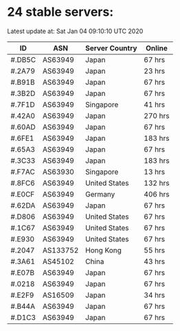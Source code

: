 # 24 stable servers:

Latest update at: Sat Jan 04 09:10:10 UTC 2020

| ID | ASN | Server Country | Online |
| -- | --- | -------------- | ------ |
| #.DB5C | AS63949 | Japan | 67 hrs |
| #.2A79 | AS63949 | Japan | 23 hrs |
| #.B91B | AS63949 | Japan | 67 hrs |
| #.3B2D | AS63949 | Japan | 67 hrs |
| #.7F1D | AS63949 | Singapore | 41 hrs |
| #.42A0 | AS63949 | Japan | 270 hrs |
| #.60AD | AS63949 | Japan | 67 hrs |
| #.6FE1 | AS63949 | Japan | 183 hrs |
| #.65A3 | AS63949 | Japan | 67 hrs |
| #.3C33 | AS63949 | Japan | 183 hrs |
| #.F7AC | AS63930 | Singapore | 13 hrs |
| #.8FC6 | AS63949 | United States | 132 hrs |
| #.E0CF | AS63949 | Germany | 406 hrs |
| #.62DA | AS63949 | Japan | 67 hrs |
| #.D806 | AS63949 | United States | 67 hrs |
| #.1C67 | AS63949 | United States | 67 hrs |
| #.E930 | AS63949 | United States | 67 hrs |
| #.2047 | AS133752 | Hong Kong | 55 hrs |
| #.3A61 | AS45102 | China | 43 hrs |
| #.E07B | AS63949 | Japan | 67 hrs |
| #.0218 | AS63949 | Japan | 67 hrs |
| #.E2F9 | AS16509 | Japan | 34 hrs |
| #.B44A | AS63949 | Japan | 67 hrs |
| #.D1C3 | AS63949 | Japan | 67 hrs |

